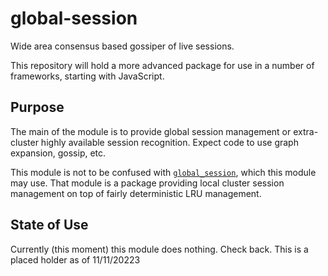 # global-session

Wide area consensus based gossiper of live sessions.

This repository will hold a more advanced package for use in a number of frameworks, starting with JavaScript. 

## Purpose

The main of the module is to provide global session management or extra-cluster highly available session recognition. Expect code to use graph expansion, gossip, etc. 

This module is not to be confused with [`global_session`](https://www.npmjs.com/package/global_session?activeTab=readme), which this module may use. That module is a package providing local cluster session management on top of fairly deterministic LRU management.

## State of Use

Currently (this moment) this module does nothing. Check back. This is a placed holder as of 11/11/20223



